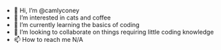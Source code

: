 - 👋 Hi, I’m @camlyconey
- 👀 I’m interested in cats and coffee
- 🌱 I’m currently learning the basics of coding
- 💞️ I’m looking to collaborate on things requiring little coding knowledge
- 📫 How to reach me N/A

<!---
camlyconey/camlyconey is a ✨ special ✨ repository because its `README.md` (this file) appears on your GitHub profile.
You can click the Preview link to take a look at your changes.
--->
